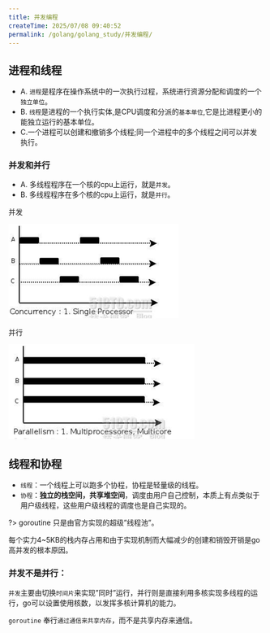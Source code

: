 ```yaml
---
title: 并发编程
createTime: 2025/07/08 09:40:52
permalink: /golang/golang_study/并发编程/
---
```


## 进程和线程

- A. `进程`是程序在操作系统中的一次执行过程，系统进行资源分配和调度的一个`独立单位`。
- B. `线程`是进程的一个执行实体,是CPU调度和分派的`基本单位`,它是比进程更小的能独立运行的基本单位。
- C.一个进程可以创建和撤销多个线程;同一个进程中的多个线程之间可以并发执行。  

### 并发和并行

- A. 多线程程序在一个核的cpu上运行，就是`并发`。
- B. 多线程程序在多个核的cpu上运行，就是`并行`。

并发

![img](./img/1-1.png)

并行

![img](./img/1-2.png)

## 线程和协程

- `线程`：一个线程上可以跑多个协程，协程是轻量级的线程。
- `协程`：**独立的栈空间，共享堆空间**，调度由用户自己控制，本质上有点类似于用户级线程，这些用户级线程的调度也是自己实现的。


?> goroutine 只是由官方实现的超级”线程池”。

每个实力4~5KB的栈内存占用和由于实现机制而大幅减少的创建和销毁开销是go高并发的根本原因。

### 并发不是并行：

`并发`主要由切换`时间片`来实现”同时”运行，并行则是直接利用多核实现多线程的运行，go可以设置使用核数，以发挥多核计算机的能力。

`goroutine` 奉行`通过通信来共享内存`，而不是共享内存来通信。